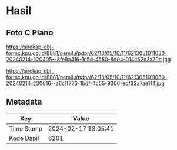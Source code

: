 # Hasil

## Foto C Plano

https://sirekap-obj-formc.kpu.go.id/8881/pemilu/pdpr/62/13/05/10/11/6213051011030-20240214-220405--8fe9a416-1c5d-4550-8d04-014c62c2a70c.jpg

https://sirekap-obj-formc.kpu.go.id/8881/pemilu/pdpr/62/13/05/10/11/6213051011030-20240214-230616--a6c1f776-1bdf-4c55-9306-edf32a7ae114.jpg


## Metadata

| Key        | Value               |
| ---------- | ------------------- |
| Time Stamp | 2024-02-17 13:05:41 |
| Kode Dapil | 6201                |



